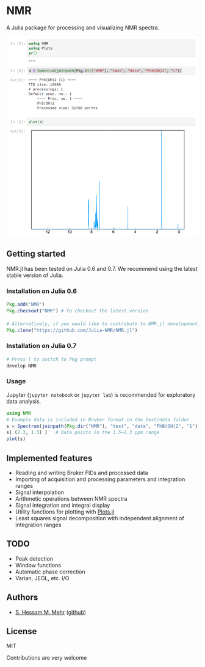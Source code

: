 # NMR
A Julia package for processing and visualizing NMR spectra.

![screenshot](screenshot.png)

## Getting started

NMR.jl has been tested on Julia 0.6 and 0.7. We recommend using the latest stable version of Julia.

### Installation on Julia 0.6
```julia
Pkg.add("NMR")
Pkg.checkout("NMR") # to checkout the latest version

# Alternatively, if you would like to contribute to NMR.jl development:
Pkg.clone("https://github.com/Julia-NMR/NMR.jl")
```
### Installation on Julia 0.7
```julia
# Press ] to switch to Pkg prompt
develop NMR
```

### Usage
Jupyter (`jupyter notebook` or `jupyter lab`) is recommended for exploratory data analysis.
```julia
using NMR
# Example data is included in Bruker format in the test/data folder.
s = Spectrum(joinpath(Pkg.dir("NMR"), "test", "data", "PhB(OH)2", "1"))
s[ (2.3, 1.5) ]   # Data points in the 1.5–2.3 ppm range
plot(s)
```

## Implemented features
* Reading and writing Bruker FIDs and processed data
* Importing of acquisition and processing parameters and integration ranges
* Signal interpolation
* Arithmetic operations between NMR spectra
* Signal integration and integral display
* Utility functions for plotting with
  [Plots.jl](https://github.com/JuliaPlots/Plots.jl)
* Least squares signal decomposition with independent alignment of integration ranges

## TODO
* Peak detection
* Window functions
* Automatic phase correction
* Varian, JEOL, etc. I/O

## Authors
* [S. Hessam M. Mehr](https://hessammehr.github.io) ([github](https://github.com/hessammehr))

## License
MIT

Contributions are very welcome
